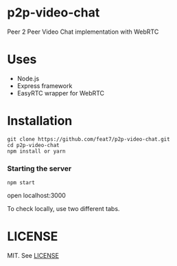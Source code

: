 # p2p-video-chat
Peer 2 Peer Video Chat implementation with WebRTC

# Uses
- Node.js
- Express framework
- EasyRTC wrapper for WebRTC

# Installation
```
git clone https://github.com/feat7/p2p-video-chat.git
cd p2p-video-chat
npm install or yarn
```

### Starting the server
```
npm start
```
open localhost:3000

To check locally, use two different tabs.

# LICENSE
MIT. See [LICENSE](LICENSE)
